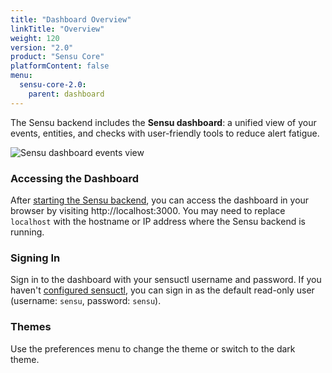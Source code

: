 ```yaml
---
title: "Dashboard Overview"
linkTitle: "Overview"
weight: 120
version: "2.0"
product: "Sensu Core"
platformContent: false
menu:
  sensu-core-2.0:
    parent: dashboard
---
```


The Sensu backend includes the **Sensu dashboard**:
a unified view of your events, entities, and checks with user-friendly tools to reduce alert fatigue.

![Sensu dashboard events view](/images/dashboard-events.png)

### Accessing the Dashboard
After [starting the Sensu backend][1], you can access the dashboard in your browser
by visiting http://localhost:3000. You may need to replace `localhost` with the
hostname or IP address where the Sensu backend is running.

### Signing In
Sign in to the dashboard with your sensuctl username and password.
If you haven't [configured sensuctl][2], you can sign in as the
default read-only user (username: `sensu`, password: `sensu`).

### Themes
Use the preferences menu to change the theme or switch to the dark theme.

[1]: ../../getting-started/installation-and-configuration/#starting-the-services
[2]: ../../getting-started/configuring-sensuctl
